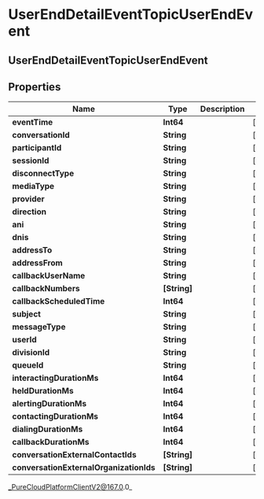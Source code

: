 # UserEndDetailEventTopicUserEndEvent

## UserEndDetailEventTopicUserEndEvent

## Properties

|Name | Type | Description | Notes|
|------------ | ------------- | ------------- | -------------|
| **eventTime** | **Int64** |  | [optional] |
| **conversationId** | **String** |  | [optional] |
| **participantId** | **String** |  | [optional] |
| **sessionId** | **String** |  | [optional] |
| **disconnectType** | **String** |  | [optional] |
| **mediaType** | **String** |  | [optional] |
| **provider** | **String** |  | [optional] |
| **direction** | **String** |  | [optional] |
| **ani** | **String** |  | [optional] |
| **dnis** | **String** |  | [optional] |
| **addressTo** | **String** |  | [optional] |
| **addressFrom** | **String** |  | [optional] |
| **callbackUserName** | **String** |  | [optional] |
| **callbackNumbers** | **[String]** |  | [optional] |
| **callbackScheduledTime** | **Int64** |  | [optional] |
| **subject** | **String** |  | [optional] |
| **messageType** | **String** |  | [optional] |
| **userId** | **String** |  | [optional] |
| **divisionId** | **String** |  | [optional] |
| **queueId** | **String** |  | [optional] |
| **interactingDurationMs** | **Int64** |  | [optional] |
| **heldDurationMs** | **Int64** |  | [optional] |
| **alertingDurationMs** | **Int64** |  | [optional] |
| **contactingDurationMs** | **Int64** |  | [optional] |
| **dialingDurationMs** | **Int64** |  | [optional] |
| **callbackDurationMs** | **Int64** |  | [optional] |
| **conversationExternalContactIds** | **[String]** |  | [optional] |
| **conversationExternalOrganizationIds** | **[String]** |  | [optional] |



_PureCloudPlatformClientV2@167.0.0_
